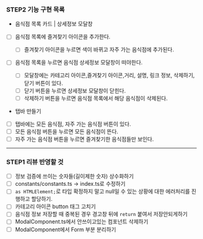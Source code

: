 ### STEP2 기능 구현 목록

- 음식점 목록 카드 | 상세정보 모달창

* [ ] 음식점 목록에 즐겨찾기 아이콘을 추가한다.
  - [ ] 즐겨찾기 아이콘을 누르면 색이 바뀌고 자주 가는 음식점에 추가된다.
* [ ] 음식점 목록을 누르면 음식점 상세정보 모달창이 떠야한다.

  - [ ] 모달창에는 카테고리 아이콘,즐겨찾기 아이콘,거리, 설명, 링크 정보, 삭제하기,닫기 버튼이 있다.
  - [ ] 닫기 버튼을 누르면 상세정보 모달창이 닫힌다.
  - [ ] 삭제하기 버튼을 누르면 음식점 목록에서 해당 음식점이 삭제된다.

* 탭바 만들기
* [ ] 탭바에는 모든 음식점, 자주 가는 음식점 버튼이 있다.
* [ ] 모든 음식점 버튼을 누르면 모든 음식점이 뜬다.
* [ ] 자주 가는 음식점 버튼을 누르면 즐겨찾기한 음식점들만 보인다.

---

### STEP1 리뷰 반영할 것

- [ ] 정보 검증에 쓰이는 숫자들(길이제한 숫자) 상수화하기
- [ ] constants/constants.ts -> index.ts로 수정하기
- [ ] `as HTMLElement;`로 타입 확정하지 말고 null일 수 있는 상황에 대한 에러처리를 진행하고 할당하기.
- [ ] 카테고리 아이콘 button 태그 고치기
- [ ] 음식점 정보 저장할 때 중복된 경우 경고창 뒤에 `return` 붙여서 저장안되게하기
- [ ] ModalComponent.ts에서 안쓰이고있는 컴포넌트 삭제하기
- [ ] ModalComponent에서 Form 부분 분리하기
